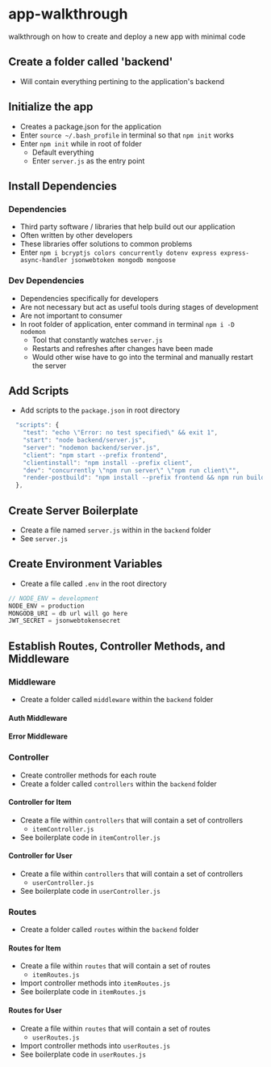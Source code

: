 # app-walkthrough
walkthrough on how to create and deploy a new app with minimal code

## Create a folder called 'backend'
- Will contain everything pertining to the application's backend

## Initialize the app
- Creates a package.json for the application
- Enter `source ~/.bash_profile` in terminal so that `npm init` works
- Enter `npm init` while in root of folder
    - Default everything
    - Enter `server.js` as the entry point

## Install Dependencies
### Dependencies
- Third party software / libraries that help build out our application
- Often written by other developers
- These libraries offer solutions to common problems
- Enter `npm i bcryptjs colors concurrently dotenv express express-async-handler jsonwebtoken mongodb mongoose`

### Dev Dependencies
- Dependencies specifically for developers
- Are not necessary but act as useful tools during stages of development
- Are not important to consumer
- In root folder of application, enter command in terminal `npm i -D nodemon`
    - Tool that constantly watches `server.js`
    - Restarts and refreshes after changes have been made
    - Would other wise have to go into the terminal and manually restart the server

## Add Scripts
- Add scripts to the `package.json` in root directory

```js
  "scripts": {
    "test": "echo \"Error: no test specified\" && exit 1",
    "start": "node backend/server.js",
    "server": "nodemon backend/server.js",
    "client": "npm start --prefix frontend",
    "clientinstall": "npm install --prefix client",
    "dev": "concurrently \"npm run server\" \"npm run client\"",
    "render-postbuild": "npm install --prefix frontend && npm run build --prefix frontend"
  },
```

## Create Server Boilerplate
- Create a file named `server.js` within in the `backend` folder
- See `server.js`

## Create Environment Variables
- Create a file called `.env` in the root directory

```js
// NODE_ENV = development
NODE_ENV = production
MONGODB_URI = db url will go here
JWT_SECRET = jsonwebtokensecret
```

## Establish Routes, Controller Methods, and Middleware

### Middleware
- Create a folder called `middleware` within the `backend` folder

#### Auth Middleware

#### Error Middleware


### Controller
- Create controller methods for each route
- Create a folder called `controllers` within the `backend` folder

#### Controller for Item
- Create a file within `controllers` that will contain a set of controllers
    - `itemController.js`
- See boilerplate code in `itemController.js`

#### Controller for User
- Create a file within `controllers` that will contain a set of controllers
    - `userController.js`
- See boilerplate code in `userController.js`

### Routes
- Create a folder called `routes` within the `backend` folder

#### Routes for Item
- Create a file within `routes` that will contain a set of routes
    - `itemRoutes.js`
- Import controller methods into `itemRoutes.js`
- See boilerplate code in `itemRoutes.js`

#### Routes for User
- Create a file within `routes` that will contain a set of routes
    - `userRoutes.js`
- Import controller methods into `userRoutes.js`
- See boilerplate code in `userRoutes.js`

